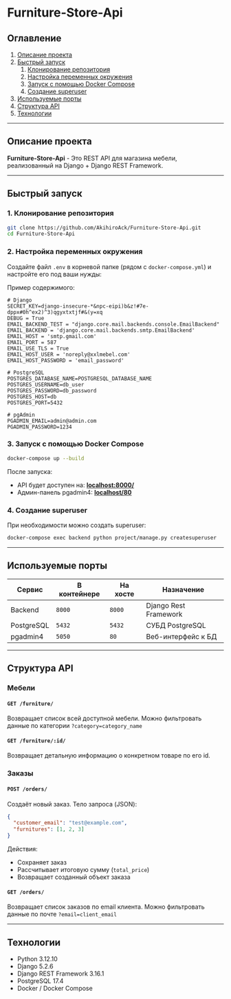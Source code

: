 # Furniture-Store-Api

## Оглавление
1. [Описание проекта](#описание-проекта)
2. [Быстрый запуск](#быстрый-запуск)
   1. [Клонирование репозитория](#1-клонирование-репозитория)
   2. [Настройка переменных окружения](#2-настройка-переменных-окружения)
   3. [Запуск с помощью Docker Compose](#3-запуск-с-помощью-docker-compose)
   4. [Создание superuser](#4-создание-superuser)
6. [Используемые порты](#используемые-порты)
7. [Структура API](#структура-api)
8. [Технологии](#технологии)

---

## Описание проекта

**Furniture-Store-Api** - Это REST API для магазина мебели, реализованный на Django + Django REST Framework.

---

## Быстрый запуск

### 1. Клонирование репозитория

```bash
git clone https://github.com/AkihiroAck/Furniture-Store-Api.git
cd Furniture-Store-Api
````

### 2. Настройка переменных окружения
Создайте файл `.env` в корневой папке (рядом с `docker-compose.yml`) и настройте его под ваши нужды:

Пример содержимого:
```env
# Django
SECRET_KEY=django-insecure-*&npc-eipi)b&z!#7e-dppx#0h^ex2)^3)qgyxtxtjf#&(y=xq
DEBUG = True
EMAIL_BACKEND_TEST = "django.core.mail.backends.console.EmailBackend"
EMAIL_BACKEND = 'django.core.mail.backends.smtp.EmailBackend'
EMAIL_HOST = 'smtp.gmail.com'
EMAIL_PORT = 587
EMAIL_USE_TLS = True
EMAIL_HOST_USER = 'noreply@xxlmebel.com'
EMAIL_HOST_PASSWORD = 'email_password'

# PostgreSQL
POSTGRES_DATABASE_NAME=POSTGRESQL_DATABASE_NAME
POSTGRES_USERNAME=db_user
POSTGRES_PASSWORD=db_password
POSTGRES_HOST=db
POSTGRES_PORT=5432

# pgAdmin
PGADMIN_EMAIL=admin@admin.com
PGADMIN_PASSWORD=1234
```

### 3. Запуск с помощью Docker Compose

```bash
docker-compose up --build
```

После запуска:

* API будет доступен на: **[localhost:8000/](http://localhost:8000/)**
* Админ-панель pgadmin4: **[localhost/80](http://localhost/80)**

### 4. Создание superuser

При необходимости можно создать superuser:

```bash
docker-compose exec backend python project/manage.py createsuperuser
```

---

##  Используемые порты

| Сервис      | В контейнере | На хосте | Назначение             |
| ----------- | ------------ | -------- | ---------------------- |
| Backend     | `8000`       | `8000`   | Django Rest Framework  |
| PostgreSQL  | `5432`       | `5432`   | СУБД PostgreSQL        |
| pgadmin4    | `5050`       | `80`     | Веб-интерфейс к БД     |

---

## Структура API

### Мебели

#### `GET /furniture/`
Возвращает список всей доступной мебели.
Можно фильтровать данные по категории `?category=category_name`

#### `GET /furniture/:id/`
Возвращает детальную информацию о конкретном товаре по его id.

### Заказы

#### `POST /orders/`
Создаёт новый заказ.
Тело запроса (JSON):
```json
{
  "customer_email": "test@example.com",
  "furnitures": [1, 2, 3]
}
```
Действия:
- Сохраняет заказ
- Рассчитывает итоговую сумму (`total_price`)
- Возвращает созданный объект заказа


#### `GET /orders/`
Возвращает список заказов по email клиента.
Можно фильтровать данные по почте `?email=client_email`

---

## Технологии

* Python 3.12.10
* Django 5.2.6
* Django REST Framework 3.16.1
* PostgreSQL 17.4
* Docker / Docker Compose